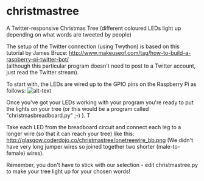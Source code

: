 # christmastree
A Twitter-responsive Christmas Tree (different coloured LEDs light up depending on what words are tweeted by people)

The setup of the Twitter connection (using Twython) is based on this tutorial by James Bruce: http://www.makeuseof.com/tag/how-to-build-a-raspberry-pi-twitter-bot/  
(although this particular program doesn't need to post to a Twitter account, just read the Twitter stream).

To start with, the LEDs are wired up to the GPIO pins on the Raspberry Pi as follows: ![alt-text](http://glasgow.coderdojo.co/christmastree/xmastreeCircuit_colours_numbers.png "Initial circuit layout")

Once you've got your LEDs working with your program you're ready to put the lights on your tree (or this would be a program called "christmasbreadboard.py" ;-) ). T

Take each LED from the breadboard circuit and connect each leg to a longer wire (so that it can reach your tree) like this: http://glasgow.coderdojo.co/christmastree/onetreewire_bb.png
(We didn't have very long jumper wires so joined together two shorter (male-to-female) wires).

Remember, you don't have to stick with our selection - edit christmastree.py to make your tree light up for your chosen words!

